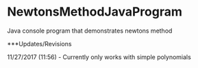 # NewtonsMethodJavaProgram
Java console program that demonstrates newtons method

***Updates/Revisions

11/27/2017 (11:56) - Currently only works with simple polynomials
